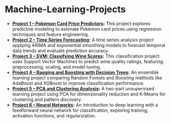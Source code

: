 # Machine-Learning-Projects

<ul>
  <li>
    <strong><a href="path/to/A1_PR_LEE_MADDIE.Rmd">Project 1 – Pokemon Card Price Predictors</a>:</strong>
    This project explores predictive modeling to estimate Pokémon card prices using regression techniques and feature engineering.
  </li>
  <li>
    <strong><a href="path/to/A2_TS_LEE_MADDIE.Rmd">Project 2 – Time Series Forecasting</a>:</strong>
    A time series analysis project applying ARIMA and exponential smoothing models to forecast temporal data trends and evaluate prediction accuracy.
  </li>
  <li>
    <strong><a href="path/to/A3_SVM_LEE_MADDIE.Rmd">Project 3 – SVM: Classifying Wine Scores</a>:</strong>
    This classification project uses Support Vector Machines to predict wine quality ratings, featuring preprocessing, scaling, and model tuning.
  </li>
  <li>
    <strong><a href="path/to/A5_BTREES_LEE_MADDIE.Rmd">Project 4 – Bagging and Boosting with Decision Trees</a>:</strong>
    An ensemble learning project comparing Random Forests and Boosting methods like AdaBoost and XGBoost to improve classification performance.
  </li>
  <li>
    <strong><a href="path/to/A6_7_PCA_CLUSTER_LEE_MADDIE.Rmd">Project 5 – PCA and Clustering Analysis</a>:</strong>
    A two-part unsupervised learning project using PCA for dimensionality reduction and K-Means for clustering and pattern discovery.
  </li>
  <li>
    <strong><a href="path/to/A8_NN_LEE_MADDIE.Rmd">Project 6 – Neural Networks</a>:</strong>
    An introduction to deep learning with a feedforward neural network for classification, exploring training, activation functions, and regularization.
  </li>
</ul>
